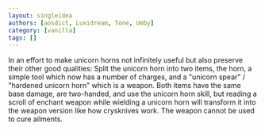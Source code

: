 ```yaml
---
layout: singleidea
authors: [aosdict, Luxidream, Tone, Umby]
category: [vanilla]
tags: []
---
```

In an effort to make unicorn horns not infinitely useful but also preserve their other good qualities: Split the unicorn horn into two items, the horn, a simple tool which now has a number of charges, and a "unicorn spear" / "hardened unicorn horn" which is a weapon. Both items have the same base damage, are two-handed, and use the unicorn horn skill, but reading a scroll of enchant weapon while wielding a unicorn horn will transform it into the weapon version like how crysknives work. The weapon cannot be used to cure ailments.
